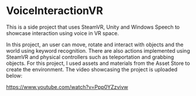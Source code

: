 # VoiceInteractionVR
 
 This is a side project that uses SteamVR, Unity and Windows Speech to showcase interaction using voice in VR space.

 In this project, an user can move, rotate and interact with objects and the world using keyword recognition. There are also actions implemented using SteamVR and physical controllers
 such as teleportation and grabbing objects. For this project, I used assets and materials from the Asset Store to create the environment. The video showcasing the project is uploaded below:

https://www.youtube.com/watch?v=Ppp0YZzvivw
